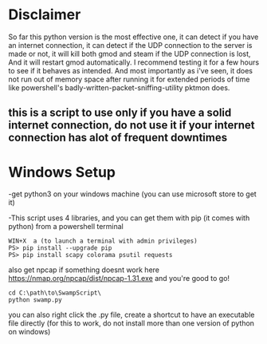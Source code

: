 # Disclaimer
So far this python version is the most effective one, it can detect if you have an internet connection,
it can detect if the UDP connection to the server is made or not,
it will kill both gmod and steam if the UDP connection is lost,
And it will restart gmod automatically. I recommend testing it for a few hours to see if it behaves as intended. And most importantly as i've seen, it does not run out of memory space after running it for extended periods of time like powershell's badly-written-packet-sniffing-utility pktmon does.

## this is a script to use only if you have a solid internet connection, do not use it if your internet connection has alot of frequent downtimes

# Windows Setup
-get python3 on your windows machine (you can use microsoft store to get it)

-This script uses 4 libraries, and you can get them with pip (it comes with python) from a powershell terminal
```
WIN+X  a (to launch a terminal with admin privileges)
PS> pip install --upgrade pip
PS> pip install scapy colorama psutil requests
```
also get npcap if something doesnt work here https://nmap.org/npcap/dist/npcap-1.31.exe
and you're good to go!

```
cd C:\path\to\SwampScript\
python swamp.py
```
you can also right click the .py file, create a shortcut to have an executable file directly (for this to work, do not install more than one version of python on windows)

